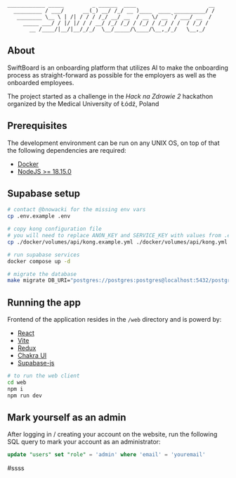 ```
____________ _____         _ ______  ____                       __
  _________ / ___/      __(_) __/ /_/ __ )____  ____ __________/ /
   ________ \__ \ | /| / / / /_/ __/ __  / __ \/ __ `/ ___/ __  /
     _____ ___/ / |/ |/ / / __/ /_/ /_/ / /_/ / /_/ / /  / /_/ /
       __ /____/|__/|__/_/_/  \__/_____/\____/\__,_/_/   \__,_/
```

## About

SwiftBoard is an onboarding platform that utilizes AI to make the onboarding process as straight-forward as possible for the employers as well as the onboarded employees.

The project started as a challenge in the _Hack na Zdrowie 2_ hackathon organized by the Medical University of Łódź, Poland

## Prerequisites

The development environment can be run on any UNIX OS,
on top of that the following dependencies are required:

- [Docker](https://www.docker.com/products/docker-desktop)
- [NodeJS >= 18.15.0](https://nodejs.org)

## Supabase setup

```bash
# contact @bnowacki for the missing env vars
cp .env.example .env

# copy kong configuration file
# you will need to replace ANON_KEY and SERVICE_KEY with values from .env
cp ./docker/volumes/api/kong.example.yml ./docker/volumes/api/kong.yml

# run supabase services
docker compose up -d

# migrate the database
make migrate DB_URI="postgres://postgres:postgres@localhost:5432/postgres"
```

## Running the app

Frontend of the application resides in the `/web` directory and is powerd by:

- [React](https://react.dev/)
- [Vite](https://vitejs.dev/)
- [Redux](https://redux.js.org/)
- [Chakra UI](https://chakra-ui.com/)
- [Supabase-js](https://supabase.com/docs/reference/javascript/introduction)

```bash
# to run the web client
cd web
npm i
npm run dev
```

## Mark yourself as an admin

After logging in / creating your account on the website, run the following SQL query to mark your account as an administrator:

```sql
update "users" set "role" = 'admin' where 'email' = 'youremail'
```
#ssss